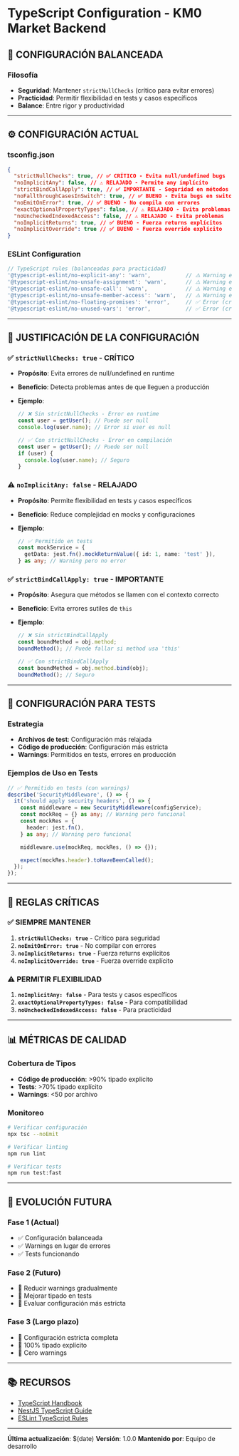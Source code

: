 # TypeScript Configuration - KM0 Market Backend

## 🎯 **CONFIGURACIÓN BALANCEADA**

### **Filosofía**

- **Seguridad**: Mantener `strictNullChecks` (crítico para evitar errores)
- **Practicidad**: Permitir flexibilidad en tests y casos específicos
- **Balance**: Entre rigor y productividad

---

## ⚙️ **CONFIGURACIÓN ACTUAL**

### **tsconfig.json**

```json
{
  "strictNullChecks": true, // ✅ CRÍTICO - Evita null/undefined bugs
  "noImplicitAny": false, // ⚠️ RELAJADO - Permite any implícito
  "strictBindCallApply": true, // ✅ IMPORTANTE - Seguridad en métodos
  "noFallthroughCasesInSwitch": true, // ✅ BUENO - Evita bugs en switch
  "noEmitOnError": true, // ✅ BUENO - No compila con errores
  "exactOptionalPropertyTypes": false, // ⚠️ RELAJADO - Evita problemas
  "noUncheckedIndexedAccess": false, // ⚠️ RELAJADO - Evita problemas
  "noImplicitReturns": true, // ✅ BUENO - Fuerza returns explícitos
  "noImplicitOverride": true // ✅ BUENO - Fuerza override explícito
}
```

### **ESLint Configuration**

```javascript
// TypeScript rules (balanceadas para practicidad)
'@typescript-eslint/no-explicit-any': 'warn',           // ⚠️ Warning en lugar de error
'@typescript-eslint/no-unsafe-assignment': 'warn',      // ⚠️ Warning en lugar de error
'@typescript-eslint/no-unsafe-call': 'warn',            // ⚠️ Warning en lugar de error
'@typescript-eslint/no-unsafe-member-access': 'warn',   // ⚠️ Warning en lugar de error
'@typescript-eslint/no-floating-promises': 'error',     // ✅ Error (crítico)
'@typescript-eslint/no-unused-vars': 'error',           // ✅ Error (crítico)
```

---

## 🎯 **JUSTIFICACIÓN DE LA CONFIGURACIÓN**

### **✅ `strictNullChecks: true` - CRÍTICO**

- **Propósito**: Evita errores de null/undefined en runtime
- **Beneficio**: Detecta problemas antes de que lleguen a producción
- **Ejemplo**:

  ```typescript
  // ❌ Sin strictNullChecks - Error en runtime
  const user = getUser(); // Puede ser null
  console.log(user.name); // Error si user es null

  // ✅ Con strictNullChecks - Error en compilación
  const user = getUser(); // Puede ser null
  if (user) {
    console.log(user.name); // Seguro
  }
  ```

### **⚠️ `noImplicitAny: false` - RELAJADO**

- **Propósito**: Permite flexibilidad en tests y casos específicos
- **Beneficio**: Reduce complejidad en mocks y configuraciones
- **Ejemplo**:

  ```typescript
  // ✅ Permitido en tests
  const mockService = {
    getData: jest.fn().mockReturnValue({ id: 1, name: 'test' }),
  } as any; // Warning pero no error
  ```

### **✅ `strictBindCallApply: true` - IMPORTANTE**

- **Propósito**: Asegura que métodos se llamen con el contexto correcto
- **Beneficio**: Evita errores sutiles de `this`
- **Ejemplo**:

  ```typescript
  // ❌ Sin strictBindCallApply
  const boundMethod = obj.method;
  boundMethod(); // Puede fallar si method usa 'this'

  // ✅ Con strictBindCallApply
  const boundMethod = obj.method.bind(obj);
  boundMethod(); // Seguro
  ```

---

## 🧪 **CONFIGURACIÓN PARA TESTS**

### **Estrategia**

- **Archivos de test**: Configuración más relajada
- **Código de producción**: Configuración más estricta
- **Warnings**: Permitidos en tests, errores en producción

### **Ejemplos de Uso en Tests**

```typescript
// ✅ Permitido en tests (con warnings)
describe('SecurityMiddleware', () => {
  it('should apply security headers', () => {
    const middleware = new SecurityMiddleware(configService);
    const mockReq = {} as any; // Warning pero funcional
    const mockRes = {
      header: jest.fn(),
    } as any; // Warning pero funcional

    middleware.use(mockReq, mockRes, () => {});

    expect(mockRes.header).toHaveBeenCalled();
  });
});
```

---

## 🚨 **REGLAS CRÍTICAS**

### **✅ SIEMPRE MANTENER**

1. **`strictNullChecks: true`** - Crítico para seguridad
2. **`noEmitOnError: true`** - No compilar con errores
3. **`noImplicitReturns: true`** - Fuerza returns explícitos
4. **`noImplicitOverride: true`** - Fuerza override explícito

### **⚠️ PERMITIR FLEXIBILIDAD**

1. **`noImplicitAny: false`** - Para tests y casos específicos
2. **`exactOptionalPropertyTypes: false`** - Para compatibilidad
3. **`noUncheckedIndexedAccess: false`** - Para practicidad

---

## 📊 **MÉTRICAS DE CALIDAD**

### **Cobertura de Tipos**

- **Código de producción**: >90% tipado explícito
- **Tests**: >70% tipado explícito
- **Warnings**: <50 por archivo

### **Monitoreo**

```bash
# Verificar configuración
npx tsc --noEmit

# Verificar linting
npm run lint

# Verificar tests
npm run test:fast
```

---

## 🔄 **EVOLUCIÓN FUTURA**

### **Fase 1 (Actual)**

- ✅ Configuración balanceada
- ✅ Warnings en lugar de errores
- ✅ Tests funcionando

### **Fase 2 (Futuro)**

- 🔄 Reducir warnings gradualmente
- 🔄 Mejorar tipado en tests
- 🔄 Evaluar configuración más estricta

### **Fase 3 (Largo plazo)**

- 🔄 Configuración estricta completa
- 🔄 100% tipado explícito
- 🔄 Cero warnings

---

## 📚 **RECURSOS**

- [TypeScript Handbook](https://www.typescriptlang.org/docs/)
- [NestJS TypeScript Guide](https://docs.nestjs.com/techniques/configuration)
- [ESLint TypeScript Rules](https://typescript-eslint.io/rules/)

---

**Última actualización**: $(date)
**Versión**: 1.0.0
**Mantenido por**: Equipo de desarrollo
